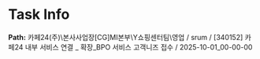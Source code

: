 # Task Info

**Path:** 카페24(주)\본사사업장\[CG]MI본부\Y쇼핑센터팀\영업 / srum / [340152] 카페24 내부 서비스 연결 _ 확장_BPO 서비스 고객니즈 접수 / 2025-10-01_00-00-00

